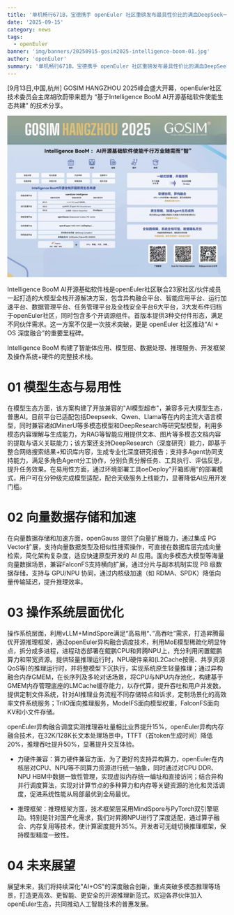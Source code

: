 ```yaml
---
title: '单机畅行671B，宝德携手 openEuler 社区重磅发布最具性价比的满血DeepSeek一体机'
date: '2025-09-15'
category: news
tags:
  - openEuler
banner: 'img/banners/20250915-gosim2025-intelligence-boom-01.jpg'
author: 'openEuler'
summary: '单机畅行671B，宝德携手 openEuler 社区重磅发布最具性价比的满血DeepSeek一体机'
---
```


[9月13日,中国,杭州] GOSIM HANGZHOU 2025峰会盛大开幕，openEuler社区技术委员会主席胡欣蔚带来题为 “基于Intelligence BooM AI开源基础软件使能生态共建” 的技术分享。

![图片](./media/20250915-gosim2025-intelligence-boom-01.jpg)

Intelligence BooM AI开源基础软件栈是openEuler社区联合23家社区/伙伴成员一起打造的大模型全栈开源解决方案，包含异构融合平台、智能应用平台、运行加速平台、数据管理平台、任务管理平台及全栈安全平台6大平台，3大发布件归档于openEuler社区，同时包含多个开调源组件。首版本提供3种交付件形态，满足不同伙伴需求。这一方案不仅是一次技术突破，更是 openEuler 社区推动“AI + OS 深度融合”的重要里程碑。

Intelligence BooM 构建了智能体应用、模型层、数据处理、推理服务、开发框架及操作系统+硬件的完整技术栈。

# 01 模型生态与易用性
在模型生态方面，该方案构建了开放兼容的"AI模型超市"，兼容多元大模型生态，普惠AI。目前平台已适配包括Deepseek、Qwen、Llama等在内的主流大语言模型，同时兼容诸如MinerU等多模态模型和DeepResearch等研究型模型，利用多模态内容理解与生成能力，为RAG等智能应用提供文本、图片等多模态文档内容的提取与语义关联能力；该方案还支持DeepResearch（深度研究）能力，即基于整合网络搜索结果+知识库内容，生成专业化深度研究报告；支持多Agent协同支持能力，满足多角色Agent分工协作，分别负责分解任务、工具执行、评估反思，提升任务效果。在易用性方面，通过环境部署工具oeDeploy"开箱即用"的部署模式，用户可在分钟级完成模型适配，配合天级服务上线能力，显著降低AI应用开发门槛。

# 02 向量数据存储和加速
在向量数据存储和加速方面，openGauss 提供了向量扩展能力，通过集成 PG Vector扩展，支持向量数据类型及相似性搜索操作，可直接在数据库层完成向量检索，简化架构复杂度，适应快速原型开发的 AI 应用。面向多模态大模型等海量向量数据场景，兼容FalconFS支持横向扩展，通过分片与副本机制实现 PB 级数据存储，支持与 GPU/NPU 协同，通过内核级加速（如 RDMA、SPDK）降低向量传输延迟，提升推理效率。

# 03 操作系统层面优化
操作系统层面，利用vLLM+MindSpore满足“高易用“、”高吞吐”需求，打造昇腾最优开源推理框架，通过openEuler异构融合调度技术，利用MoE模型稀疏化明显特点，拆分成多进程，进程动态部署在鲲鹏CPU和昇腾NPU上，充分利用闲置鲲鹏算力和带宽资源。提供轻量推理运行时，NPU硬件亲和(L2Cache按需、共享资源QoS等)的推理运行时，并将整模型下沉执行，实现系统原生轻量推理；通过异构融合内存GMEM，在长序列及多轮对话场景，将CPU与NPU内存池化，构建基于GMEM内存管理底座的LMCache缓存能力，以存代算，提升吞吐和用户并发数。提供定制文件系统，针对AI推理业务流程不同存储特点和诉求，定制场景化的高效率文件系统服务；TriIO面向推理服务，ModelFS面向模型权重，FalconFS面向KV和小文件存储。

openEuler异构融合调度实测推理吞吐量相比业界提升15%，openEuler异构内存融合技术，在32K/128K长文本处理场景中，TTFT（首token生成时间）降低20%，推理吞吐提升50%，显著提升交互体验。

- 力硬件兼容：算力硬件兼容方面，为了更好的支持异构算力，openEuler在内核层对CPU、NPU等不同算力资源进行统一抽象，同时通过对CPU DDR、NPU HBM中数据一致性管理，实现虚拟内存统一编址和直接访问；结合异构并行调度算法，实现对计算节点的多种算力和内存等关键资源的池化和灵活调度，促进系统性能从局部最优到全局最优。

- 推理框架：推理框架方面，技术框架层采用MindSpore与PyTorch双引擎驱动。特别是针对国产化需求，我们对昇腾NPU进行了深度适配，通过算子融合、内存复用等技术，使计算密度提升35%。开发者可无缝切换推理框架，保持模型精度一致性。

# 04 未来展望
展望未来，我们将持续深化"AI+OS"的深度融合创新，重点突破多模态推理等场景，打造更高效、更智能、更安全的开源推理新范式。欢迎各界伙伴加入openEuler生态，共同推动人工智能技术的普惠发展。
